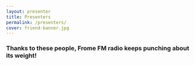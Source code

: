 ```yaml
---
layout: presenter
title: Presenters
permalink: /presenters/
cover: friend-banner.jpg
---
```


### Thanks to these people, Frome FM radio keeps punching about its weight!